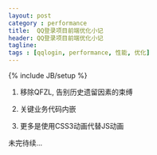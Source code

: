 ```yaml
---
layout: post
category : performance
title:  QQ登录项目前端优化小记
header: QQ登录项目前端优化小记
tagline:
tags : [qqlogin, performance, 性能, 优化]
---
```

{% include JB/setup %}

1. 移除QFZL, 告别历史遗留因素的束缚

2. 关键业务代码内嵌

3. 更多是使用CSS3动画代替JS动画

未完待续...